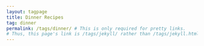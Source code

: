 ```yaml
---
layout: tagpage
title: Dinner Recipes
tag: dinner
permalink: /tags/dinner/ # This is only required for pretty links.
# Thus, this page's link is /tags/jekyll/ rather than /tags/jekyll.html
---
```

